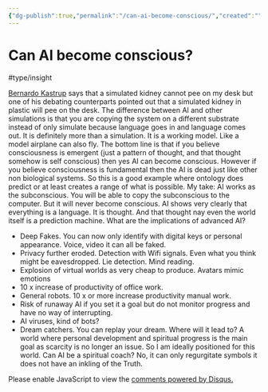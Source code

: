 ```yaml
---
{"dg-publish":true,"permalink":"/can-ai-become-conscious/","created":"","updated":""}
---
```


<!-- Google tag (gtag.js) --> <script async src="https://www.googletagmanager.com/gtag/js?id=G-VTS8P5L3R1"></script> <script> window.dataLayer = window.dataLayer || []; function gtag(){dataLayer.push(arguments);} gtag('js', new Date()); gtag('config', 'G-VTS8P5L3R1'); </script>

# Can AI become conscious?
#type/insight 

[Bernardo Kastrup](https://www.youtube.com/@bernardokastrup) says that a simulated kidney cannot pee on my desk but one of his debating counterparts pointed out that a simulated kidney in plastic will pee on the desk. The difference between AI and other simulations is that you are copying the system on a different substrate instead of only simulate because language goes in and language comes out. It is definitely more than a simulation. It is a working model. Like a model airplane can also fly.
The bottom line is that if you believe consciousness is emergent (just a pattern of thought, and that thought somehow is self conscious) then yes AI can become conscious. However if you believe consciousness is fundamental then the AI is dead just like other non biological systems. 
So this is a good example where ontology does predict or at least creates a range of what is possible. 
My take: AI works as the subconscious. You will be able to copy the subconscious to the computer. But it will never become conscious.
AI shows very clearly that everything is a language. It is thought. And that thought nay even the world itself is a prediction machine. 
What are the implications of advanced AI?
* Deep Fakes. You can now only identify with digital keys or personal appearance. Voice, video it can all be faked.
* Privacy further eroded. Detection with Wifi signals. Even what you think might be eavesdropped. Lie detection. Mind reading. 
* Explosion of virtual worlds as very cheap to produce. Avatars mimic emotions
* 10 x increase of productivity of office work. 
* General robots. 10 x or more increase productivity manual work. 
* Risk of runaway AI if you set it a goal but do not monitor progress and have no way of interrupting.
* AI viruses, kind of bots?
* Dream catchers. You can replay your dream.
Where will it lead to? A world where personal development and spiritual progress is the main goal as scarcity is no longer an issue. So I am ideally positioned for this world. Can AI be a spiritual coach? No, it can only regurgitate symbols it does not have an inkling of the Truth.

<div id="disqus_thread"></div>
<script>
    /**
    *  RECOMMENDED CONFIGURATION VARIABLES: EDIT AND UNCOMMENT THE SECTION BELOW TO INSERT DYNAMIC VALUES FROM YOUR PLATFORM OR CMS.
    *  LEARN WHY DEFINING THESE VARIABLES IS IMPORTANT: https://disqus.com/admin/universalcode/#configuration-variables    */
    /*
    var disqus_config = function () {
    this.page.url = PAGE_URL;  // Replace PAGE_URL with your page's canonical URL variable
    this.page.identifier = PAGE_IDENTIFIER; // Replace PAGE_IDENTIFIER with your page's unique identifier variable
    };
    */
    (function() { // DON'T EDIT BELOW THIS LINE
    var d = document, s = d.createElement('script');
    s.src = 'https://www-spiritual-garden-com.disqus.com/embed.js';
    s.setAttribute('data-timestamp', +new Date());
    (d.head || d.body).appendChild(s);
    })();
</script>
<noscript>Please enable JavaScript to view the <a href="https://disqus.com/?ref_noscript">comments powered by Disqus.</a></noscript>
